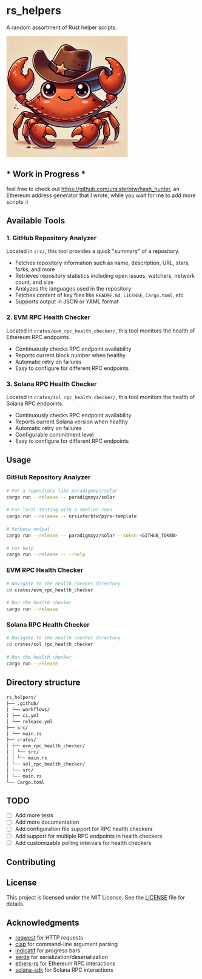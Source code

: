 # rs_helpers

A random assortment of Rust helper scripts.

<img src="docs/nice_kreb.png" width="320" />

## * Work in Progress *

feel free to check out <https://github.com/ursisterbtw/hash_hunter>, an Ethereum address generator that I wrote, while you wait for me to add more scripts :)

## Available Tools

### 1. GitHub Repository Analyzer
Located in `src/`, this tool provides a quick "summary" of a repository.

- Fetches repository information such as name, description, URL, stars, forks, and more
- Retrieves repository statistics including open issues, watchers, network count, and size
- Analyzes the languages used in the repository
- Fetches content of key files like `README.md`, `LICENSE`, `Cargo.toml`, etc
- Supports output in JSON or YAML format

### 2. EVM RPC Health Checker
Located in `crates/evm_rpc_health_checker/`, this tool monitors the health of Ethereum RPC endpoints.

- Continuously checks RPC endpoint availability
- Reports current block number when healthy
- Automatic retry on failures
- Easy to configure for different RPC endpoints

### 3. Solana RPC Health Checker
Located in `crates/sol_rpc_health_checker/`, this tool monitors the health of Solana RPC endpoints.

- Continuously checks RPC endpoint availability
- Reports current Solana version when healthy
- Automatic retry on failures
- Configurable commitment level
- Easy to configure for different RPC endpoints


## Usage

### GitHub Repository Analyzer

```bash
# For a repository like paradigmxyz/solar
cargo run --release -- paradigmxyz/solar

# For local testing with a smaller repo
cargo run --release -- ursisterbtw/pyrs-template

# Verbose output
cargo run --release -- paradigmxyz/solar --token <GITHUB_TOKEN>

# For help
cargo run --release -- --help
```

### EVM RPC Health Checker

```bash
# Navigate to the health checker directory
cd crates/evm_rpc_health_checker

# Run the health checker
cargo run --release
```

### Solana RPC Health Checker

```bash
# Navigate to the health checker directory
cd crates/sol_rpc_health_checker

# Run the health checker
cargo run --release
```

## Directory structure

```
rs_helpers/
├── .github/
│ └── workflows/
│ ├── ci.yml
│ └── release.yml
├── src/
│ └── main.rs
├── crates/
│ ├── evm_rpc_health_checker/
│ │ └── src/
│ │ └── main.rs
│ └── sol_rpc_health_checker/
│ └── src/
│ └── main.rs
└── Cargo.toml
```

## TODO

- [ ] Add more tests
- [ ] Add more documentation
- [ ] Add configuration file support for RPC health checkers
- [ ] Add support for multiple RPC endpoints in health checkers
- [ ] Add customizable polling intervals for health checkers

## Contributing

<!-- See [CONTRIBUTING.md](CONTRIBUTING.md) for details. -->

## License

This project is licensed under the MIT License. See the [LICENSE](LICENSE) file for details.

## Acknowledgments

- [reqwest](https://github.com/seanmonstar/reqwest) for HTTP requests
- [clap](https://github.com/clap-rs/clap) for command-line argument parsing
- [indicatif](https://github.com/mitsuhiko/indicatif) for progress bars
- [serde](https://github.com/serde-rs/serde) for serialization/deserialization
- [ethers-rs](https://github.com/gakonst/ethers-rs) for Ethereum RPC interactions
- [solana-sdk](https://github.com/solana-labs/solana) for Solana RPC interactions